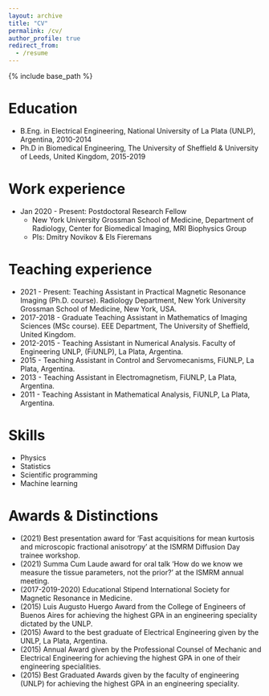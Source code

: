 ```yaml
---
layout: archive
title: "CV"
permalink: /cv/
author_profile: true
redirect_from:
  - /resume
---
```


{% include base_path %}



Education
======
* B.Eng. in Electrical Engineering, National University of La Plata (UNLP), Argentina, 2010-2014
* Ph.D in Biomedical Engineering, The University of Sheffield & University of Leeds, United Kingdom, 2015-2019

Work experience
======
* Jan 2020 - Present: Postdoctoral Research Fellow
  * New York University Grossman School of Medicine, Department of Radiology, Center for Biomedical Imaging, MRI Biophysics Group
  * PIs: Dmitry Novikov & Els Fieremans

Teaching experience
======
* 2021 - Present: Teaching Assistant in Practical Magnetic Resonance Imaging (Ph.D. course). Radiology Department, New York University Grossman School of Medicine, New York, USA.
* 2017-2018 - Graduate Teaching Assistant in Mathematics of Imaging Sciences (MSc course). EEE Department, The University of Sheffield, United Kingdom.
* 2012-2015 - Teaching Assistant in Numerical Analysis. Faculty of Engineering UNLP, (FiUNLP), La Plata, Argentina.
* 2015 - Teaching Assistant in Control and Servomecanisms, FiUNLP, La Plata, Argentina.
* 2013 - Teaching Assistant in Electromagnetism, FiUNLP, La Plata, Argentina.
* 2011 - Teaching Assistant in Mathematical Analysis, FiUNLP, La Plata, Argentina.


Skills
======
* Physics
* Statistics
* Scientific programming
* Machine learning
  
Awards & Distinctions
======
* (2021) Best presentation award for ‘Fast acquisitions for mean kurtosis and microscopic fractional anisotropy’ at the ISMRM Diffusion Day trainee workshop.
* (2021) Summa Cum Laude award for oral talk ‘How do we know we measure the tissue parameters, not the prior?’ at the ISMRM annual meeting.
* (2017-2019-2020) Educational Stipend International Society for Magnetic Resonance in Medicine.
* (2015) Luis Augusto Huergo Award from the College of Engineers of Buenos Aires for achieving the highest GPA in an engineering speciality dictated by the UNLP.
* (2015) Award to the best graduate of Electrical Engineering given by the UNLP, La Plata, Argentina.
* (2015) Annual Award given by the Professional Counsel of Mechanic and Electrical Engineering for achieving
the highest GPA in one of their engineering specialities.
* (2015) Best Graduated Awards given by the faculty of engineering (UNLP) for achieving the highest GPA in an engineering speciality.

